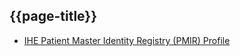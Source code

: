 ## {{page-title}}

- [IHE Patient Master Identity Registry (PMIR) Profile](https://profiles.ihe.net/ITI/PMIR/index.html)